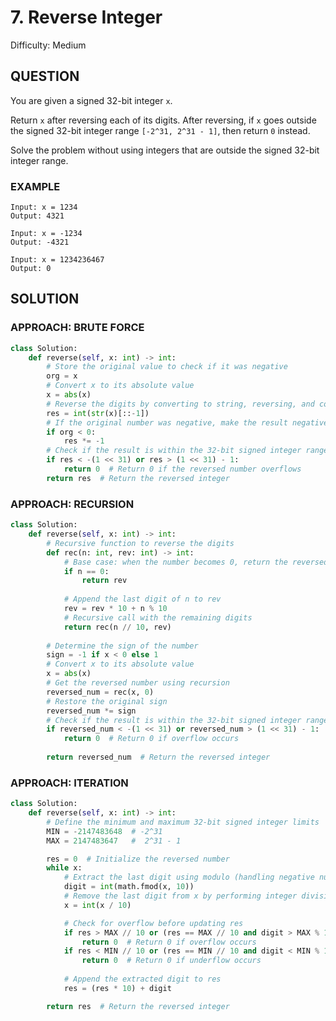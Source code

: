# 7. Reverse Integer
Difficulty: Medium

## QUESTION

You are given a signed 32-bit integer `x`.

Return `x` after reversing each of its digits. After reversing, if `x` goes outside the signed 32-bit integer range `[-2^31, 2^31 - 1]`, then return `0` instead.

Solve the problem without using integers that are outside the signed 32-bit integer range.

### EXAMPLE

```
Input: x = 1234
Output: 4321
```

```
Input: x = -1234
Output: -4321
```

```
Input: x = 1234236467
Output: 0
```
## SOLUTION


### APPROACH: BRUTE FORCE

```python
class Solution:
    def reverse(self, x: int) -> int:
        # Store the original value to check if it was negative
        org = x
        # Convert x to its absolute value
        x = abs(x)
        # Reverse the digits by converting to string, reversing, and converting back to integer
        res = int(str(x)[::-1])
        # If the original number was negative, make the result negative
        if org < 0:
            res *= -1
        # Check if the result is within the 32-bit signed integer range
        if res < -(1 << 31) or res > (1 << 31) - 1:
            return 0  # Return 0 if the reversed number overflows
        return res  # Return the reversed integer
```

### APPROACH: RECURSION

```python
class Solution:
    def reverse(self, x: int) -> int:
        # Recursive function to reverse the digits
        def rec(n: int, rev: int) -> int:
            # Base case: when the number becomes 0, return the reversed result
            if n == 0:
                return rev
            
            # Append the last digit of n to rev
            rev = rev * 10 + n % 10
            # Recursive call with the remaining digits
            return rec(n // 10, rev)
        
        # Determine the sign of the number
        sign = -1 if x < 0 else 1
        # Convert x to its absolute value
        x = abs(x)        
        # Get the reversed number using recursion
        reversed_num = rec(x, 0)
        # Restore the original sign
        reversed_num *= sign        
        # Check if the result is within the 32-bit signed integer range
        if reversed_num < -(1 << 31) or reversed_num > (1 << 31) - 1:
            return 0  # Return 0 if overflow occurs
            
        return reversed_num  # Return the reversed integer
```

### APPROACH: ITERATION

```python
class Solution:
    def reverse(self, x: int) -> int:
        # Define the minimum and maximum 32-bit signed integer limits
        MIN = -2147483648  # -2^31
        MAX = 2147483647   #  2^31 - 1

        res = 0  # Initialize the reversed number
        while x:
            # Extract the last digit using modulo (handling negative numbers correctly)
            digit = int(math.fmod(x, 10))
            # Remove the last digit from x by performing integer division
            x = int(x / 10)

            # Check for overflow before updating res
            if res > MAX // 10 or (res == MAX // 10 and digit > MAX % 10):
                return 0  # Return 0 if overflow occurs
            if res < MIN // 10 or (res == MIN // 10 and digit < MIN % 10):
                return 0  # Return 0 if underflow occurs
            
            # Append the extracted digit to res
            res = (res * 10) + digit

        return res  # Return the reversed integer
```
